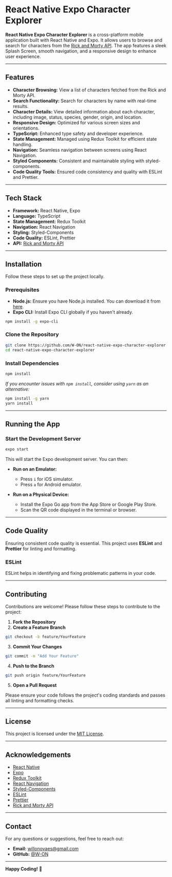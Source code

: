 # React Native Expo Character Explorer

**React Native Expo Character Explorer** is a cross-platform mobile application built with React Native and Expo. It allows users to browse and search for characters from the [Rick and Morty API](https://rickandmortyapi.com/). The app features a sleek Splash Screen, smooth navigation, and a responsive design to enhance user experience.

---

## Features

- **Character Browsing:** View a list of characters fetched from the Rick and Morty API.
- **Search Functionality:** Search for characters by name with real-time results.
- **Character Details:** View detailed information about each character, including image, status, species, gender, origin, and location.
- **Responsive Design:** Optimized for various screen sizes and orientations.
- **TypeScript:** Enhanced type safety and developer experience.
- **State Management:** Managed using Redux Toolkit for efficient state handling.
- **Navigation:** Seamless navigation between screens using React Navigation.
- **Styled Components:** Consistent and maintainable styling with styled-components.
- **Code Quality Tools:** Ensured code consistency and quality with ESLint and Prettier.

---

## Tech Stack

- **Framework:** React Native, Expo
- **Language:** TypeScript
- **State Management:** Redux Toolkit
- **Navigation:** React Navigation
- **Styling:** Styled-Components
- **Code Quality:** ESLint, Prettier
- **API:** [Rick and Morty API](https://rickandmortyapi.com/)

---

## Installation

Follow these steps to set up the project locally.

### Prerequisites

- **Node.js:** Ensure you have Node.js installed. You can download it from [here](https://nodejs.org/).
- **Expo CLI:** Install Expo CLI globally if you haven't already.

```bash
npm install -g expo-cli
```

### Clone the Repository

```bash
git clone https://github.com/W-ON/react-native-expo-character-explorer.git
cd react-native-expo-character-explorer
```

### Install Dependencies

```bash
npm install
```

*If you encounter issues with `npm install`, consider using `yarn` as an alternative:*

```bash
npm install -g yarn
yarn install
```

---

## Running the App

### Start the Development Server

```bash
expo start
```

This will start the Expo development server. You can then:

- **Run on an Emulator:**
  - Press `i` for iOS simulator.
  - Press `a` for Android emulator.

- **Run on a Physical Device:**
  - Install the Expo Go app from the App Store or Google Play Store.
  - Scan the QR code displayed in the terminal or browser.

---

## Code Quality

Ensuring consistent code quality is essential. This project uses **ESLint** and **Prettier** for linting and formatting.

### ESLint

ESLint helps in identifying and fixing problematic patterns in your code.

---

## Contributing

Contributions are welcome! Please follow these steps to contribute to the project:

1. **Fork the Repository**
2. **Create a Feature Branch**

```bash
git checkout -b feature/YourFeature
```

3. **Commit Your Changes**

```bash
git commit -m "Add Your Feature"
```

4. **Push to the Branch**

```bash
git push origin feature/YourFeature
```

5. **Open a Pull Request**

Please ensure your code follows the project's coding standards and passes all linting and formatting checks.

---

## License

This project is licensed under the [MIT License](LICENSE).

---

## Acknowledgements

- [React Native](https://reactnative.dev/)
- [Expo](https://expo.dev/)
- [Redux Toolkit](https://redux-toolkit.js.org/)
- [React Navigation](https://reactnavigation.org/)
- [Styled-Components](https://styled-components.com/)
- [ESLint](https://eslint.org/)
- [Prettier](https://prettier.io/)
- [Rick and Morty API](https://rickandmortyapi.com/)

---

## Contact

For any questions or suggestions, feel free to reach out:

- **Email:** <willonovaes@gmail.com>
- **GitHub:** [@W-ON](https://github.com/W-ON)

---

**Happy Coding!** 🚀
